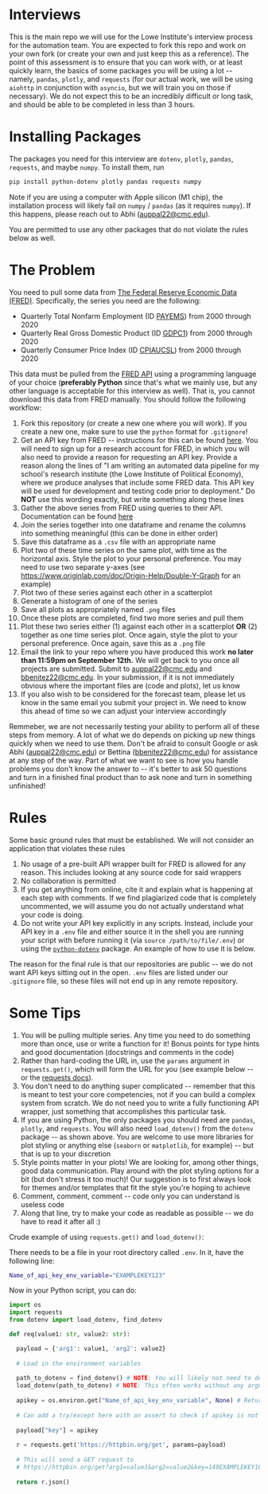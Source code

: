 # Interviews
This is the main repo we will use for the Lowe Institute's interview process for the automation team. You are expected to fork this repo and work on your own fork (or create your own and just keep this as a reference). The point of this assessment is to ensure that you can work with, or at least quickly learn, the basics of some packages you will be using a lot -- namely, `pandas`, `plotly`, and `requests` (for our actual work, we will be using `aiohttp` in conjunction with `asyncio`, but we will train you on those if necessary). We do not expect this to be an incredibly difficult or long task, and should be able to be completed in less than 3 hours.

# Installing Packages

The packages you need for this interview are `dotenv`, `plotly`, `pandas`, `requests`, and maybe `numpy`. To install them, run

```bash
pip install python-dotenv plotly pandas requests numpy
```

Note if you are using a computer with Apple silicon (M1 chip), the installation process will likely fail on `numpy` / `pandas` (as it requires `numpy`). If this happens, please reach out to Abhi (auppal22@cmc.edu).

You are permitted to use any other packages that do not violate the rules below as well.

# The Problem

You need to pull some data from [The Federal Reserve Economic Data (FRED)](https://fred.stlouisfed.org/). Specifically, the series you need are the following:

- Quarterly Total Nonfarm Employment (ID [PAYEMS](https://fred.stlouisfed.org/series/PAYEMS#0)) from 2000 through 2020
- Quarterly Real Gross Domestic Product (ID [GDPC1](https://fred.stlouisfed.org/series/GDPC1)) from 2000 through 2020
- Quarterly Consumer Price Index (ID [CPIAUCSL](https://fred.stlouisfed.org/series/CPIAUCSL#0)) from 2000 through 2020

This data must be pulled from the [FRED API](https://fred.stlouisfed.org/docs/api/fred/series_observations.html) using a programming language of your choice (**preferably Python** since that's what we mainly use, but any other language is acceptable for this interview as well). That is, you cannot download this data from FRED manually. You should follow the following workflow:

1. Fork this repository (or create a new one where you will work). If you create a new one, make sure to use the `python` format for `.gitignore`!
2. Get an API key from FRED -- instructions for this can be found [here](https://fred.stlouisfed.org/docs/api/api_key.html). You will need to sign up for a research account for FRED, in which you will also need to provide a reason for requesting an API key. Provide a reason along the lines of "I am writing an automated data pipeline for my school's research institute (the Lowe Institute of Political Economy), where we produce analyses that include some FRED data. This API key will be used for development and testing code prior to deployment." Do **NOT** use this wording exactly, but write something along these lines
3. Gather the above series from FRED using queries to their API. Documentation can be found [here](https://fred.stlouisfed.org/docs/api/fred/series_observations.html)
4. Join the series together into one dataframe and rename the columns into something meaningful (this can be done in either order)
5. Save this dataframe as a `.csv` file with an appropriate name
6. Plot two of these time series on the same plot, with time as the horizontal axis. Style the plot to your personal preference. You may need to use two separate y-axes (see https://www.originlab.com/doc/Origin-Help/Double-Y-Graph for an example)
7. Plot two of these series against each other in a scatterplot
8. Generate a histogram of one of the series
9. Save all plots as appropriately named `.png` files
10. Once these plots are completed, find two more series and pull them 
11. Plot these two series either (1) against each other in a scatterplot **OR** (2) together as one time series plot. Once again, style the plot to your personal preference. Once again, save this as a `.png` file
12. Email the link to your repo where you have produced this work **no later than 11:59pm on September 12th.** We will get back to you once all projects are submitted. Submit to auppal22@cmc.edu and bbenitez22@cmc.edu. In your submission, if it is not immediately obvious where the important files are (code and plots), let us know
13. If you also wish to be considered for the forecast team, please let us know in the same email you submit your project in. We need to know this ahead of time so we can adjust your interview accordingly

Remmeber, we are not necessarily testing your ability to perform all of these steps from memory. A lot of what we do depends on picking up new things quickly when we need to use them. Don't be afraid to consult Google or ask Abhi (auppal22@cmc.edu) or Bettina (bbenitez22@cmc.edu) for assistance at any step of the way. Part of what we want to see is how you handle problems you don't know the answer to -- it's better to ask 50 questions and turn in a finished final product than to ask none and turn in something unfinished!

# Rules

Some basic ground rules that must be established. We will not consider an application that violates these rules

1. No usage of a pre-built API wrapper built for FRED is allowed for any reason. This includes looking at any source code for said wrappers
2. No collaboration is permitted
3. If you get anything from online, cite it and explain what is happening at each step with comments. If we find plagiarized code that is completely uncommented, we will assume you do not actually understand what your code is doing.
4. Do not write your API key explicitly in any scripts. Instead, include your API key in a `.env` file and either source it in the shell you are running your script with before running it (via `source /path/to/file/.env`) or using the [`python-dotenv`](https://pypi.org/project/python-dotenv/) package. An example of how to use it is below.

The reason for the final rule is that our repositories are public -- we do not want API keys sitting out in the open. `.env` files are listed under our `.gitignore` file, so these files will not end up in any remote repository.

# Some Tips

1. You will be pulling multiple series. Any time you need to do something more than once, use or write a function for it! Bonus points for type hints and good documentation (docstrings and comments in the code)
2. Rather than hard-coding the URL in, use the `params` argument in `requests.get()`, which will form the URL for you (see example below -- or the [requests docs](https://docs.python-requests.org/en/master/user/quickstart/)).
3. You don't need to do anything super complicated -- remember that this is meant to test your core competencies, not if you can build a complex system from scratch. We do not need you to write a fully functioning API wrapper, just something that accomplishes this particular task.
4. If you are using Python, the only packages you should need are `pandas`, `plotly`, and `requests`. You will also need `load_dotenv()` from the `dotenv` package -- as shown above. You are welcome to use more libraries for plot styling or anything else (`seaborn` or `matplotlib`, for example) -- but that is up to your discretion
5. Style points matter in your plots! We are looking for, among other things, good data communication. Play around with the plot styling options for a bit (but don't stress it too much)! Our suggestion is to first always look for themes and/or templates that fit the style you're hoping to achieve
6. Comment, comment, comment -- code only you can understand is useless code
7. Along that line, try to make your code as readable as possible -- we do have to read it after all :)

Crude example of using `requests.get()` and `load_dotenv()`:

There needs to be a file in your root directory called `.env`. In it, have the following line:

```bash
Name_of_api_key_env_variable="EXAMPLEKEY123"
```

Now in your Python script, you can do:

```python
import os
import requests
from dotenv import load_dotenv, find_dotenv

def req(value1: str, value2: str):

  payload = {'arg1': value1, 'arg2': value2}
  
  # Load in the environment variables
  
  path_to_dotenv = find_dotenv() # NOTE: You will likely not need to do this
  load_dotenv(path_to_dotenv) # NOTE: This often works without any arguments -- try that first
  
  apikey = os.environ.get("Name_of_api_key_env_variable", None) # Returns None if there is no variable with that name
  
  # Can add a try/except here with an assert to check if apikey is not None
  
  payload["key"] = apikey
  
  r = requests.get('https://httpbin.org/get', params=payload)
  
  # This will send a GET request to
  # https://httpbin.org/get?arg1=value1&arg2=value2&key=149EXAMPLEKEY1023
  
  return r.json()
```
